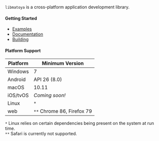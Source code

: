 `libmatoya` is a cross-platform application development library.

#### Getting Started
- [Examples](/example)
- [Documentation](https://github.com/matoya/libmatoya/wiki)
- [Building](https://github.com/matoya/libmatoya/wiki/Building)

#### Platform Support

| Platform | Minimum Version            |
| -------- | -------------------------- |
| Windows  | 7                          |
| Android  | API 26 (8.0)               |
| macOS    | 10.11                      |
| iOS/tvOS | *Coming soon!*             |
| Linux    | `*`                        |
| web      | `**` Chrome 86, Firefox 79 |

`*` Linux relies on certain dependencies being present on the system at run time.  
`**` Safari is currently not supported.
